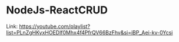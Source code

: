 # NodeJs-ReactCRUD

Link: https://youtube.com/playlist?list=PLnZgHKyxHOEDlf0Mhx4f4PfrQV66BzFhv&si=iBP_Aei-kv-0Ycsi
